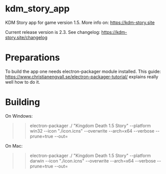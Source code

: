# kdm_story_app
KDM Story app for game version 1.5. More info on: https://kdm-story.site

Current release version is 2.3.
See changelog: https://kdm-story.site/changelog

# Preparations

To build the app one needs electron-packager module installed. 
This guide: https://www.christianengvall.se/electron-packager-tutorial/ explains really well how to do it.

# Building

On Windows:

>> electron-packager ./ "Kingdom Death 1.5 Story" --platform win32 --icon "./icon.icns" --overwrite --arch=x64 --verbose --prune=true --out=<path to build>

On Mac:

>> electron-packager ./ "Kingdom Death 1.5 Story" --platform darwin --icon "./icon.icns" --overwrite --arch=x64 --verbose --prune=true --out=<path to build>
